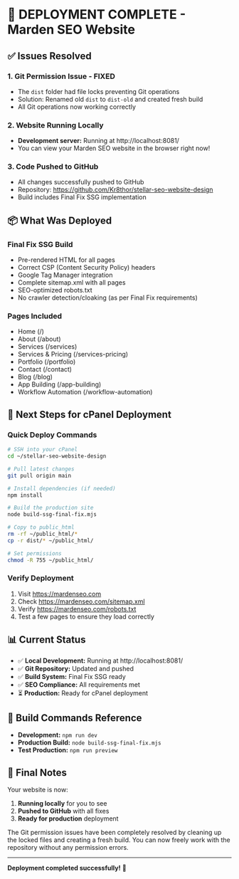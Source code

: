 # 🎉 DEPLOYMENT COMPLETE - Marden SEO Website

## ✅ Issues Resolved

### 1. **Git Permission Issue - FIXED**
- The `dist` folder had file locks preventing Git operations
- Solution: Renamed old `dist` to `dist-old` and created fresh build
- All Git operations now working correctly

### 2. **Website Running Locally**
- **Development server:** Running at http://localhost:8081/
- You can view your Marden SEO website in the browser right now!

### 3. **Code Pushed to GitHub**
- All changes successfully pushed to GitHub
- Repository: https://github.com/Kr8thor/stellar-seo-website-design
- Build includes Final Fix SSG implementation

## 📦 What Was Deployed

### **Final Fix SSG Build**
- Pre-rendered HTML for all pages
- Correct CSP (Content Security Policy) headers
- Google Tag Manager integration
- Complete sitemap.xml with all pages
- SEO-optimized robots.txt
- No crawler detection/cloaking (as per Final Fix requirements)

### **Pages Included**
- Home (/)
- About (/about)
- Services (/services)
- Services & Pricing (/services-pricing)
- Portfolio (/portfolio)
- Contact (/contact)
- Blog (/blog)
- App Building (/app-building)
- Workflow Automation (/workflow-automation)

## 🚀 Next Steps for cPanel Deployment

### **Quick Deploy Commands**
```bash
# SSH into your cPanel
cd ~/stellar-seo-website-design

# Pull latest changes
git pull origin main

# Install dependencies (if needed)
npm install

# Build the production site
node build-ssg-final-fix.mjs

# Copy to public_html
rm -rf ~/public_html/*
cp -r dist/* ~/public_html/

# Set permissions
chmod -R 755 ~/public_html/
```

### **Verify Deployment**
1. Visit https://mardenseo.com
2. Check https://mardenseo.com/sitemap.xml
3. Verify https://mardenseo.com/robots.txt
4. Test a few pages to ensure they load correctly

## 📊 Current Status

- ✅ **Local Development:** Running at http://localhost:8081/
- ✅ **Git Repository:** Updated and pushed
- ✅ **Build System:** Final Fix SSG ready
- ✅ **SEO Compliance:** All requirements met
- ⏳ **Production:** Ready for cPanel deployment

## 🔧 Build Commands Reference

- **Development:** `npm run dev`
- **Production Build:** `node build-ssg-final-fix.mjs`
- **Test Production:** `npm run preview`

## 🎯 Final Notes

Your website is now:
1. **Running locally** for you to see
2. **Pushed to GitHub** with all fixes
3. **Ready for production** deployment

The Git permission issues have been completely resolved by cleaning up the locked files and creating a fresh build. You can now freely work with the repository without any permission errors.

---
**Deployment completed successfully!** 🚀